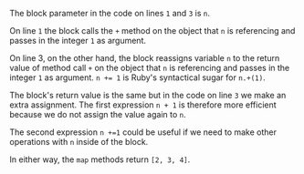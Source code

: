 The block parameter in the code on lines `1` and `3` is `n`.

On line `1` the block calls the `+` method on the object that `n` is referencing and passes in the integer `1` as argument. 

On line 3, on the other hand, the block reassigns variable `n` to the return value of method call `+` on the object that `n` is referencing and passes in the integer `1` as argument. `n += 1` is Ruby's syntactical sugar for `n.+(1)`.

The block's return value is the same but in the code on line `3` we make an extra assignment. The first expression `n + 1` is therefore more efficient because we do not assign the value again to `n`. 

The second expression `n +=1` could be useful if we need to make other operations with `n` inside of the block.

In either way, the `map` methods return `[2, 3, 4]`. 
